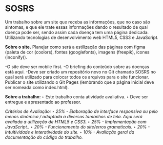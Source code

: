# SOSRS
Um trabalho sobre um site que receba as informações, que no caso são sintomas, e que ele trate essas informações dando o resultado de qual doença pode ser, sendo assim cada doença tem uma página dedicada. Utilizando tecnologias de desenvolvimento web HTML5, CSS3 e JavaScript.

<b>Sobre o site.</b>
Planejar como será a estilização das páginas com figma (paleta de cor
(coolors), fontes (googlefonts), imagens (freepik), ícones (inconify)).

-O site deve ser mobile first.
-O briefing do conteúdo sobre as doenças está aqui.
-Deve ser criado um repositório novo no Git chamado SOSRS no qual será
utilizado para colocar todos os arquivos para o site funcionar.
Publicar o site utilizando o Git Pages (lembrando que a página inicial deve
ser nomeada como index.html).

<b>Sobre a trabalho:</b>
‣ Este trabalho conta atividade avaliativa.
‣ Deve ser entregue e apresentado ao professor.

*Critérios de Avaliação:*
*‣ 25% - Elaboração de interface responsiva ou pelo menos dinâmica /
adaptada a diversos tamanhos de tela. Aqui será avaliada a utilização de
HTML5 e CSS3.
‣ 25% - Implementação com JavaScript..
‣ 20% - Funcionamento do site/erros gramaticais.
‣ 20% - Intuitividade e Interatividade do site.
‣ 10% - Avaliação geral da documentação do código do trabalho.*
